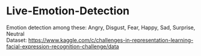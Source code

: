 # Live-Emotion-Detection
Emotion detection among these: Angry, Disgust, Fear, Happy, Sad, Surprise, Neutral<br/>
Dataset: https://www.kaggle.com/c/challenges-in-representation-learning-facial-expression-recognition-challenge/data
